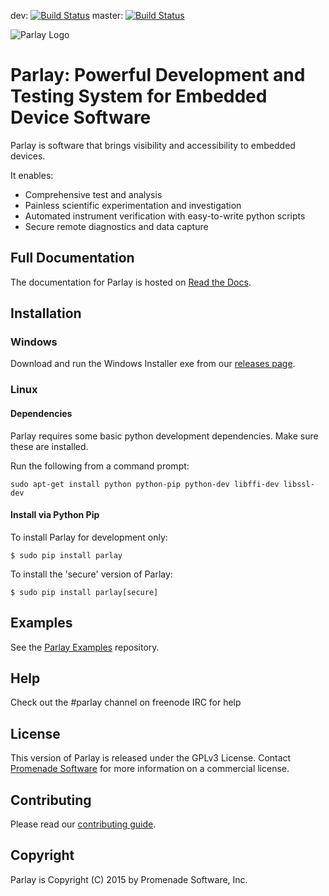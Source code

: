 dev: [![Build Status](https://travis-ci.org/PromenadeSoftware/Parlay.svg?branch=dev)](https://travis-ci.org/PromenadeSoftware/Parlay)
master: [![Build Status](https://travis-ci.org/PromenadeSoftware/Parlay.svg?branch=master)](https://travis-ci.org/PromenadeSoftware/Parlay)

![Parlay Logo](http://uploads.webflow.com/557d0c4ae62c1b7951b5d7ce/569ed5185e991d8d3ac4c5a3_Parlay%20logo.png)


# Parlay: Powerful Development and Testing System for Embedded Device Software

Parlay is software that brings visibility and accessibility to embedded devices. 

It enables:
* Comprehensive test and analysis
* Painless scientific experimentation and investigation
* Automated instrument verification with easy-to-write python scripts
* Secure remote diagnostics and data capture


## Full Documentation

The documentation for Parlay is hosted on [Read the Docs](http://parlay.readthedocs.org). 

## Installation

### Windows

Download and run the Windows Installer exe from our [releases page](https://github.com/PromenadeSoftware/Parlay/releases/latest).


### Linux

#### Dependencies

Parlay requires some basic python development dependencies. Make sure these are installed.

Run the following from a command prompt:
```
sudo apt-get install python python-pip python-dev libffi-dev libssl-dev
```

#### Install via Python Pip

To install Parlay for development only:
```
$ sudo pip install parlay
```

To install the 'secure' version of Parlay:
```
$ sudo pip install parlay[secure]
```

## Examples

See the [Parlay Examples](https://github.com/PromenadeSoftware/ParlayExamples) repository. 

## Help

Check out the #parlay channel on freenode IRC for help

## License

This version of Parlay is released under the GPLv3 License. Contact [Promenade Software](http://promenadesoftware.com) for more information on a commercial license. 

## Contributing

Please read our [contributing guide](https://github.com/PromenadeSoftware/Parlay/blob/master/CONTRIBUTING.md). 

## Copyright

Parlay is Copyright (C) 2015 by Promenade Software, Inc.

